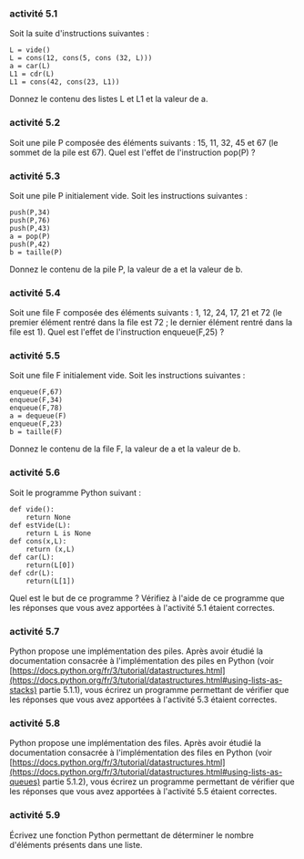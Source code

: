### activité 5.1

Soit la suite d'instructions suivantes :

```
L = vide()
L = cons(12, cons(5, cons (32, L)))
a = car(L)
L1 = cdr(L)
L1 = cons(42, cons(23, L1))
```
Donnez le contenu des listes L et L1 et la valeur de a.

### activité 5.2

Soit une pile P composée des éléments suivants : 15, 11, 32, 45 et 67 (le sommet de la pile est 67). Quel est l'effet de l'instruction pop(P) ?

### activité 5.3

Soit une pile P initialement vide. Soit les instructions suivantes :

```
push(P,34)
push(P,76)
push(P,43)
a = pop(P)
push(P,42)
b = taille(P) 
```
Donnez le contenu de la pile P, la valeur de a et la valeur de b.

### activité 5.4
Soit une file F composée des éléments suivants : 1, 12, 24, 17, 21 et 72 (le premier élément rentré dans la file est 72 ; le dernier élément rentré dans la file est 1). Quel est l'effet de l'instruction enqueue(F,25) ?

### activité 5.5

Soit une file F initialement vide. Soit les instructions suivantes :

```
enqueue(F,67)
enqueue(F,34)
enqueue(F,78)
a = dequeue(F)
enqueue(F,23)
b = taille(F)
```
Donnez le contenu de la file F, la valeur de a et la valeur de b.

### activité 5.6

Soit le programme Python suivant :

```
def vide():
    return None
def estVide(L):
    return L is None
def cons(x,L):
    return (x,L)
def car(L):
    return(L[0])
def cdr(L):
    return(L[1])
```
Quel est le but de ce programme ? Vérifiez à l'aide de ce programme que les réponses que vous avez apportées à l'activité 5.1 étaient correctes.

### activité 5.7
Python propose une implémentation des piles. Après avoir étudié la documentation consacrée à l'implémentation des piles en Python (voir [https://docs.python.org/fr/3/tutorial/datastructures.html](https://docs.python.org/fr/3/tutorial/datastructures.html#using-lists-as-stacks) partie 5.1.1), vous écrirez un programme permettant de vérifier que les réponses que vous avez apportées à l'activité 5.3 étaient correctes.

### activité 5.8
Python propose une implémentation des files. Après avoir étudié la documentation consacrée à l'implémentation des files en Python (voir [https://docs.python.org/fr/3/tutorial/datastructures.html](https://docs.python.org/fr/3/tutorial/datastructures.html#using-lists-as-queues) partie 5.1.2), vous écrirez un programme permettant de vérifier que les réponses que vous avez apportées à l'activité 5.5 étaient correctes.

### activité 5.9
Écrivez une fonction Python permettant de déterminer le nombre d'éléments présents dans une liste.

